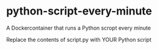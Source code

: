 # python-script-every-minute
A Dockercontainer that runs a Python scropt every minute

Replace the contents of script.py with YOUR Python script
